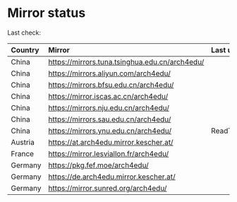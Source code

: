 <script src="./time.js"></script>
# Mirror status
Last check: <script type="text/javascript">localize(1694614582.4503777);</script>

|Country|Mirror|Last update|
|:------|:-----|:----------|
|China|https://mirrors.tuna.tsinghua.edu.cn/arch4edu/|<script type="text/javascript">localize(1694587033);</script>|
|China|https://mirrors.aliyun.com/arch4edu/|<script type="text/javascript">localize(1694543688);</script>|
|China|https://mirrors.bfsu.edu.cn/arch4edu/|<script type="text/javascript">localize(1694586899);</script>|
|China|https://mirror.iscas.ac.cn/arch4edu/|<script type="text/javascript">localize(1694587033);</script>|
|China|https://mirrors.nju.edu.cn/arch4edu/|<script type="text/javascript">localize(1694543981);</script>|
|China|https://mirrors.sau.edu.cn/arch4edu/|<script type="text/javascript">localize(1694587033);</script>|
|China|https://mirrors.ynu.edu.cn/arch4edu/|ReadTimeout|
|Austria|https://at.arch4edu.mirror.kescher.at/|<script type="text/javascript">localize(1694587033);</script>|
|France|https://mirror.lesviallon.fr/arch4edu/|<script type="text/javascript">localize(1694587033);</script>|
|Germany|https://pkg.fef.moe/arch4edu/|<script type="text/javascript">localize(1694587033);</script>|
|Germany|https://de.arch4edu.mirror.kescher.at/|<script type="text/javascript">localize(1694587033);</script>|
|Germany|https://mirror.sunred.org/arch4edu/|<script type="text/javascript">localize(1694587033);</script>|

<script src="./tablefilter/tablefilter.js"></script>
<script src="./table.js"></script>